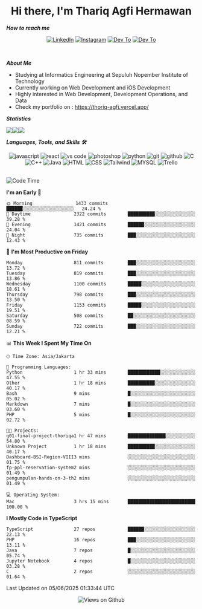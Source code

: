 <div align="center">
  <h1>Hi there, I'm Thariq Agfi Hermawan</h1>
</div>


***How to reach me***
<p align='center'>
   <a href="https://www.linkedin.com/in/thariqagfihermawan" target="_blank"><img src="https://img.shields.io/badge/LinkedIn-0077B5?style=for-the-badge&logo=linkedin&logoColor=white" alt="LinkedIn"></a>
   <a href="https://www.instagram.com/thoriqagfi" target="_blank"><img src="https://img.shields.io/badge/Instagram-E4405F?style=for-the-badge&logo=instagram&logoColor=white" alt="Instagram"></a>
   <a href="https://medium.com/@thoriq.aghfi60" target="_blank"><img src="https://img.shields.io/badge/Medium-12100E?style=for-the-badge&logo=medium&logoColor=white" alt="Dev To"></a>
   <a href="https://linktr.ee/thoriqagfi" target="_blank"><img src="https://img.shields.io/badge/linktree-1de9b6?style=for-the-badge&logo=linktree&logoColor=white" alt="Dev To"></a>
</p>

<br>

***About Me***
- Studying at Informatics Engineering at Sepuluh Nopember Institute of Technology
- Currently working on Web Development and iOS Development
- Highly interested in Web Development, Development Operations, and Data
- Check my portfolio on : https://thoriq-agfi.vercel.app/

***Statistics***

<!-- [![GitHub Streak](http://github-readme-streak-stats.herokuapp.com?user=thoriqagfi&theme=dark)](https://git.io/streak-stats) -->

<div align="center">
  <div style="display: flex;">
    <img src="http://github-readme-streak-stats.herokuapp.com?user=thoriqagfi&theme=chartreuse-dark"/>
    <img src="https://github-readme-stats.vercel.app/api/top-langs/?username=thoriqagfi&layout=compact&&theme=chartreuse-dark&langs_count=8)](https://github.com/thoriqagfi"/>
    <img src="https://github-readme-stats.vercel.app/api?username=thoriqagfi&show_icons=true&theme=chartreuse-dark"/>
  </div>
</div>

<!-- [![Top Langs](https://github-readme-stats.vercel.app/api/top-langs/?username=thoriqagfi&layout=compact&&theme=chartreuse-dark&langs_count=8)](https://github.com/thoriqagfi)
< ![Agfi's GitHub stats](https://github-readme-stats.vercel.app/api?username=thoriqagfi&show_icons=true&theme=chartreuse-dark) -->

***Languages, Tools, and Skills 🛠***

  <div align="center">
    <img src="https://img.shields.io/badge/JavaScript-F7DF1E?style=for-the-badge&logo=javascript&logoColor=black" alt="javascript" />
    <img src="https://img.shields.io/badge/React-61DAFB?style=for-the-badge&logo=react&logoColor=black" alt="react" />
    <img src="https://img.shields.io/badge/vs%20code-007ACC?style=for-the-badge&logo=visual%20studio%20code&logoColor=white" alt="vs code" />
    <img src="https://img.shields.io/badge/adobe%20photoshop-31A8FF?style=for-the-badge&logo=adobe%20photoshop&logoColor=white" alt="photoshop" />
    <img src="https://img.shields.io/badge/python-3776AB?style=for-the-badge&logo=python&logoColor=white" alt="python" />
    <img src="https://img.shields.io/badge/Git-F05032?style=for-the-badge&logo=git&logoColor=white" alt="git" />
    <img src="https://img.shields.io/badge/GitHub-100000?style=for-the-badge&logo=github&logoColor=white" alt="github" />
    <img src="https://img.shields.io/badge/c-%2300599C.svg?style=for-the-badge&logo=c&logoColor=white" alt="C" />
    <img src="https://img.shields.io/badge/c++-%2300599C.svg?style=for-the-badge&logo=c%2B%2B&logoColor=white" alt="C++" />
    <img src="https://img.shields.io/badge/Java-ED8B00?style=for-the-badge&logo=java&logoColor=white" alt="Java"/>
    <img src="https://img.shields.io/badge/HTML5-E34F26?style=for-the-badge&logo=html5&logoColor=white" alt="HTML" />
    <img src="https://img.shields.io/badge/CSS-239120?&style=for-the-badge&logo=css3&logoColor=white" alt ="CSS" />
    <img src="https://img.shields.io/badge/tailwindcss-%2338B2AC.svg?style=for-the-badge&logo=tailwind-css&logoColor=white" alt="Tailwind" />
    <img src="https://img.shields.io/badge/MySQL-00000F?style=for-the-badge&logo=mysql&logoColor=white" alt="MYSQL" />
    <img src="https://img.shields.io/badge/Trello-%23026AA7.svg?style=for-the-badge&logo=Trello&logoColor=white" alt="Trello" />
  </div><br>

<!--START_SECTION:waka-->
![Code Time](http://img.shields.io/badge/Code%20Time-1%2C113%20hrs%2029%20mins-blue)

**I'm an Early 🐤** 

```text
🌞 Morning                1433 commits        ██████░░░░░░░░░░░░░░░░░░░   24.24 % 
🌆 Daytime                2322 commits        ██████████░░░░░░░░░░░░░░░   39.28 % 
🌃 Evening                1421 commits        ██████░░░░░░░░░░░░░░░░░░░   24.04 % 
🌙 Night                  735 commits         ███░░░░░░░░░░░░░░░░░░░░░░   12.43 % 
```
📅 **I'm Most Productive on Friday** 

```text
Monday                   811 commits         ███░░░░░░░░░░░░░░░░░░░░░░   13.72 % 
Tuesday                  819 commits         ███░░░░░░░░░░░░░░░░░░░░░░   13.86 % 
Wednesday                1100 commits        █████░░░░░░░░░░░░░░░░░░░░   18.61 % 
Thursday                 798 commits         ███░░░░░░░░░░░░░░░░░░░░░░   13.50 % 
Friday                   1153 commits        █████░░░░░░░░░░░░░░░░░░░░   19.51 % 
Saturday                 508 commits         ██░░░░░░░░░░░░░░░░░░░░░░░   08.59 % 
Sunday                   722 commits         ███░░░░░░░░░░░░░░░░░░░░░░   12.21 % 
```


📊 **This Week I Spent My Time On** 

```text
🕑︎ Time Zone: Asia/Jakarta

💬 Programming Languages: 
Python                   1 hr 33 mins        ████████████░░░░░░░░░░░░░   47.55 % 
Other                    1 hr 18 mins        ██████████░░░░░░░░░░░░░░░   40.17 % 
Bash                     9 mins              █░░░░░░░░░░░░░░░░░░░░░░░░   05.02 % 
Markdown                 7 mins              █░░░░░░░░░░░░░░░░░░░░░░░░   03.60 % 
PHP                      5 mins              █░░░░░░░░░░░░░░░░░░░░░░░░   02.72 % 

🐱‍💻 Projects: 
g01-final-project-thoriqa1 hr 47 mins        ██████████████░░░░░░░░░░░   54.80 % 
Unknown Project          1 hr 18 mins        ██████████░░░░░░░░░░░░░░░   40.17 % 
Dashboard-BSI-Region-VIII3 mins              ░░░░░░░░░░░░░░░░░░░░░░░░░   01.75 % 
fp-ppl-reservation-system2 mins              ░░░░░░░░░░░░░░░░░░░░░░░░░   01.49 % 
pengumpulan-hands-on-3-th2 mins              ░░░░░░░░░░░░░░░░░░░░░░░░░   01.49 % 

💻 Operating System: 
Mac                      3 hrs 15 mins       █████████████████████████   100.00 % 
```

**I Mostly Code in TypeScript** 

```text
TypeScript               27 repos            ██████░░░░░░░░░░░░░░░░░░░   22.13 % 
PHP                      16 repos            ███░░░░░░░░░░░░░░░░░░░░░░   13.11 % 
Java                     7 repos             █░░░░░░░░░░░░░░░░░░░░░░░░   05.74 % 
Jupyter Notebook         4 repos             █░░░░░░░░░░░░░░░░░░░░░░░░   03.28 % 
C                        2 repos             ░░░░░░░░░░░░░░░░░░░░░░░░░   01.64 % 
```




 Last Updated on 05/06/2025 01:33:44 UTC
<!--END_SECTION:waka-->

<div align="center">
<img src="https://komarev.com/ghpvc/?username=thoriqagfi&color=blue" alt="Views on Github" />
</div>
